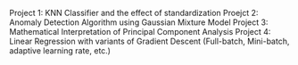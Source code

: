 Project 1: KNN Classifier and the effect of standardization
Proejct 2: Anomaly Detection Algorithm using Gaussian Mixture Model
Project 3: Mathematical Interpretation of Principal Component Analysis
Project 4: Linear Regression with variants of Gradient Descent (Full-batch, Mini-batch, adaptive learning rate, etc.)
